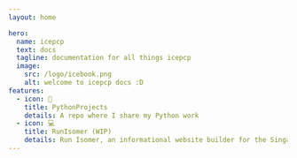 ```yaml
---
layout: home

hero:
  name: icepcp
  text: docs
  tagline: documentation for all things icepcp
  image:
    src: /logo/icebook.png
    alt: welcome to icepcp docs :D
features:
  - icon: 🐍
    title: PythonProjects
    details: A repo where I share my Python work
  - icon: 💻
    title: RunIsomer (WIP)
    details: Run Isomer, an informational website builder for the Singapore government.
---
```

